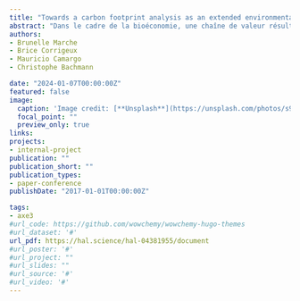 ```yaml
---
title: "Towards a carbon footprint analysis as an extended environmental indicator for roadside maintenance strategies: a multiscale perspective"
abstract: "Dans le cadre de la bioéconomie, une chaîne de valeur résultant de la valorisation des activités d'entretien des bas-côtés herbeux est en train d'émerger. Elle représente un puits potentiel de biomasse qui pourrait être valorisé comme source d'énergie (chaleur ou électricité) ou pour d'autres applications, grâce à la disponibilité de technologies et à la demande croissante en biomasse. Cependant, l'évaluation de ces activités émergentes ne peut plus être effectuée exclusivement sous des considérations techniques et économiques. Par conséquent, il est urgent d'évaluer ces nouvelles activités d'une manière plus holistique, notamment en ce qui concerne leur impact environnemental. Le présent article vise à introduire l'analyse de l'empreinte carbone en tant qu'indicateur environnemental pour établir la pertinence des stratégies d'entretien avec ou sans récupération de biomasse. Les résultats montrent que l'empreinte carbone de cette chaîne de valeur de valorisation émergente pourrait être positive par rapport à la stratégie d'entretien traditionnelle lorsque les activités de valorisation sont incluses."
authors:
- Brunelle Marche
- Brice Corrigeux 
- Mauricio Camargo
- Christophe Bachmann

date: "2024-01-07T00:00:00Z"
featured: false
image:
  caption: 'Image credit: [**Unsplash**](https://unsplash.com/photos/s9CC2SKySJM)'
  focal_point: ""
  preview_only: true
links:
projects:
- internal-project
publication: ""
publication_short: ""
publication_types:
- paper-conference
publishDate: "2017-01-01T00:00:00Z"

tags:
- axe3
#url_code: https://github.com/wowchemy/wowchemy-hugo-themes
#url_dataset: '#'
url_pdf: https://hal.science/hal-04381955/document
#url_poster: '#'
#url_project: ""
#url_slides: ""
#url_source: '#'
#url_video: '#'
---
```



